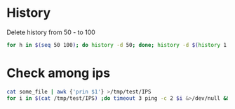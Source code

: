 # History
Delete history from 50 - to 100
```sh
for h in $(seq 50 100); do history -d 50; done; history -d $(history 1 | awk '{print $1}')
```
# Check among ips
```sh
cat some_file | awk {'prin $1'} >/tmp/test/IPS
for i in $(cat /tmp/test/IPS) ;do timeout 3 ping -c 2 $i &>/dev/null && echo $? $i || echo $? $i ;done
```
